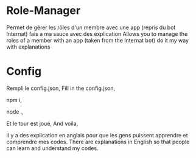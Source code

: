 # Role-Manager
Permet de gérer les rôles d'un membre avec une app (repris du bot Internat) fais a ma sauce avec des explication 
Allows you to manage the roles of a member with an app (taken from the Internat bot) do it my way with explanations


# Config
Rempli le config.json,
Fill in the config.json,

npm i,

node .,

Et le tour est joué,
And voila,

Il y a des explication en anglais pour que les gens puissent apprendre et comprendre mes codes.
There are explanations in English so that people can learn and understand my codes.
